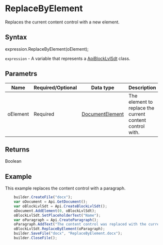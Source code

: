 # ReplaceByElement

Replaces the current content control with a new element.

## Syntax

expression.ReplaceByElement(oElement);

`expression` - A variable that represents a [ApiBlockLvlSdt](../ApiBlockLvlSdt.md) class.

## Parametrs

| **Name** | **Required/Optional** | **Data type** | **Description** |
| ------------- | ------------- | ------------- | ------------- |
| oElement | Required | [DocumentElement](../../../Enumerations/DocumentElement.md) | The element to replace the current content control with. |

## Returns

Boolean

## Example

This example replaces the content control with a paragraph.

```javascript
	builder.CreateFile("docx");
	var oDocument = Api.GetDocument();
	var oBlockLvlSdt = Api.CreateBlockLvlSdt();
	oDocument.AddElement(0, oBlockLvlSdt);
	oBlockLvlSdt.SetPlaceholderText("Name");
	var oParagraph = Api.CreateParagraph();
	oParagraph.AddText("The content control was replaced with the current paragraph.");
	oBlockLvlSdt.ReplaceByElement(oParagraph);
	builder.SaveFile("docx", "ReplaceByElement.docx");
	builder.CloseFile();
```